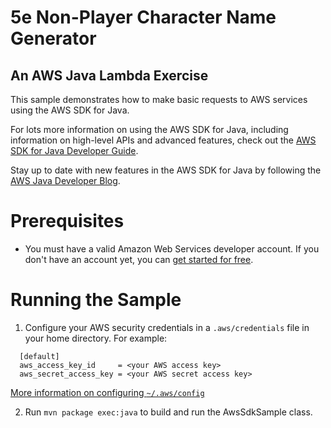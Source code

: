 5e Non-Player Character Name Generator
======================================

An AWS Java Lambda Exercise
---------------------------

This sample demonstrates how to make basic requests to AWS services using the AWS SDK for Java.

For lots more information on using the AWS SDK for Java, including information on high-level APIs
and advanced features, check out the
[AWS SDK for Java Developer Guide](http://docs.aws.amazon.com/AWSSdkDocsJava/latest/DeveloperGuide/welcome.html).

Stay up to date with new features in the AWS SDK for Java by following the
[AWS Java Developer Blog](https://java.awsblog.com).

Prerequisites
=============

* You must have a valid Amazon Web Services developer account.  If you don't have an account yet, you can
      [get started for free](http://aws.amazon.com/free).
      
Running the Sample
==================

1. Configure your AWS security credentials in a `.aws/credentials` file in your home directory. For example:
  ```text
    [default]
    aws_access_key_id     = <your AWS access key>
    aws_secret_access_key = <your AWS secret access key>
  ```
  [More information on configuring `~/.aws/config`](http://docs.aws.amazon.com/cli/latest/userguide/cli-chap-getting-started.html)

2. Run `mvn package exec:java` to build and run the AwsSdkSample class.
